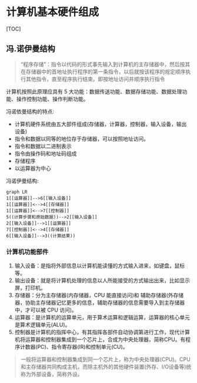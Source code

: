 # 计算机基本硬件组成

[TOC]

## 冯.诺伊曼结构

> “程序存储”：指令以代码的形式事先输入到计算机的主存储器中，然后按其在存储器中的首地址执行程序的第一条指令，以后就按该程序的规定顺序执行其他指令，直至程序执行结束。即按地址访问并顺序执行指令

计算机按照此原理应具有 5 大功能：数据传送功能、数据存储功能、数据处理功能、操作控制功能、操作判断功能。

冯诺依曼结构的特点:

- 计算机硬件系统由五大部件组成(存储器，计算器，控制器，输入设备，输出设备)
- 指令和数据以同等的地位存于存储器，可以按照地址访问。
- 指令和数据以二进制表示
- 指令由操作码和地址码组成
- 存储程序
- 以运算器为中心

冯诺伊曼结构:

```mermaid
graph LR
1[[运算器]]-->6[[输入设备]]
1[[运算器]]<-->4[[存储器]]
1[[运算器]]<-->7[[控制器]]
5((计算步骤和原始数据))-->2[[输入设备]]
2[[输入设备]]-->1[[运算器]]
7[[控制器]]<-->4[[存储器]]
6[[输入设备]]-->3((计算结果))
```

### 计算机功能部件

1. 输入设备：是指将外部信息以计算机能读懂的方式输入进来，如键盘，鼠标等。
2. 输出设备：就是将计算机处理的信息以人所能接受的方式输出出来，比如显示屏，打印机。
3. 存储器：分为主存储器(内存储器，CPU 能直接访问)和 辅助存储器(外存储器，协助主存储器记忆更多的信息，辅助存储器的信息需要导入到主存储器中，才可以被 CPU 访问)。
4. 运算器：是计算机的运算单元，用于算术运算和逻辑运算，运算器的核心单元是算术逻辑单元(ALU)。
5. 控制器是计算机的指挥中心，有其指挥各部件自动协调第进行工作，现代计算机将运算器和控制器集成到一个芯片上，合成为中央处理器，简称CPU。有程序计数器(PC)、指令寄存器(IR)和控制单元(CU)。

>一般将运算器和控制器集成到同一个芯片上，称为中央处理器(CPU)。CPU和主存储器共同构成主机，而除主机外的其他硬件装置(外存、I/O设备等)统称为外部设备，简称外设。